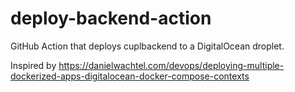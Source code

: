 # deploy-backend-action
GitHub Action that deploys cuplbackend to a DigitalOcean droplet.
 
Inspired by https://danielwachtel.com/devops/deploying-multiple-dockerized-apps-digitalocean-docker-compose-contexts

 
